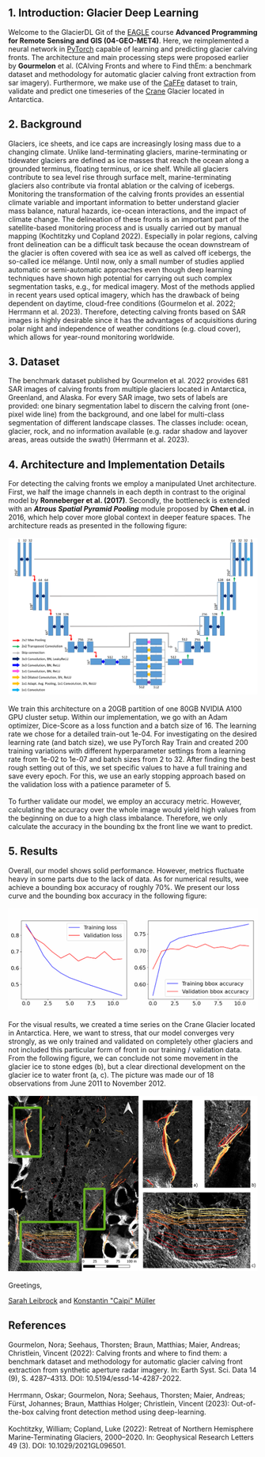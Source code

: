 ## 1. Introduction: Glacier Deep Learning

Welcome to the GlacierDL Git of the [EAGLE](https://eagle-science.org/) course **Advanced Programming for Remote Sensing
and GIS (04-GEO-MET4)**. Here, we reimplemented a neural network in [PyTorch](https://pytorch.org/) capable of learning
and predicting glacier calving fronts. The architecture and main processing steps were proposed earlier by **Gourmelon**
et al. (CAlving Fronts and where to Find thEm: a benchmark dataset and methodology for automatic glacier calving front
extraction from sar imagery). Furthermore, we make use of the
[CaFFe](https://download.pangaea.de/dataset/940950/files/data_raw.zip) dataset to train, validate and predict one
timeseries of the [Crane](https://en.wikipedia.org/wiki/Crane_Glacier) Glacier located in Antarctica.

## 2. Background

Glaciers, ice sheets, and ice caps are increasingly losing mass due to a changing climate. Unlike land-terminating
glaciers, marine-terminating or tidewater glaciers are defined as ice masses that reach the ocean along a grounded
terminus, floating terminus, or ice shelf. While all glaciers contribute to sea level rise through surface melt,
marine-terminating glaciers also contribute via frontal ablation or the calving of icebergs.  
Monitoring the transformation of the calving fronts provides an essential climate variable and important information to
better understand glacier mass balance, natural hazards, ice-ocean interactions, and the impact of climate change.
The delineation of these fronts is an important part of the satellite-based monitoring process and is usually carried
out by manual mapping (Kochtitzky und Copland 2022). Especially in polar regions, calving front delineation can be a
difficult task because the ocean downstream of the glacier is often covered with sea ice as well as calved off icebergs,
the so-called ice mélange. Until now, only a small number of studies applied automatic or semi-automatic approaches even
though deep learning techniques have shown high potential for carrying out such complex segmentation tasks, e.g., for
medical imagery. Most of the methods applied in recent years used optical imagery, which has the drawback of being
dependent on daytime, cloud-free conditions (Gourmelon et al. 2022; Herrmann et al. 2023). Therefore, detecting calving
fronts based on SAR images is highly desirable since it has the advantages of acquisitions during polar night and
independence of weather conditions (e.g. cloud cover), which allows for year-round monitoring worldwide.

## 3. Dataset

The benchmark dataset published by Gourmelon et al. 2022 provides 681 SAR images of calving fronts from multiple
glaciers located in Antarctica, Greenland, and Alaska. For every SAR image, two sets of labels are provided: one
binary segmentation label to discern the calving front (one-pixel wide line) from the background, and one label for
multi-class segmentation of different landscape classes. The classes include: ocean, glacier, rock, and no information
available (e.g. radar shadow and layover areas, areas outside the swath) (Herrmann et al. 2023).

## 4. Architecture and Implementation Details

For detecting the calving fronts we employ a manipulated Unet architecture. First, we half the image channels in each
depth in contrast to the original model by **Ronneberger et al. (2017)**. Secondly, the bottleneck is extended with an
***Atrous Spatial Pyramid Pooling*** module proposed by **Chen et al.** in 2016, which help cover more global context
in deeper feature spaces. The architecture reads as presented in the following figure: 
\
\
![Architecture of ASPP infused U-Net](qgis/architecture.png)
\
\
We train this architecture on a 20GB partition of one 80GB NVIDIA A100 GPU cluster setup. Within our implementation,
we go with an Adam optimizer, Dice-Score as a loss function and a batch size of 16. The learning rate we chose for a
detailed train-out 1e-04. For investigating on the desired learning rate (and batch size), we use PyTorch Ray Train and
created 200 training variations with different hyperparameter settings from a learning rate from 1e-02 to 1e-07 and
batch sizes from 2 to 32. After finding the best rough setting out of this, we set specific values to have a full
training and save every epoch. For this, we use an early stopping approach based on the validation loss with a patience
parameter of 5.
\
\
To further validate our model, we employ an accuracy metric. However, calculating the accuracy over the whole image
would yield high values from the beginning on due to a high class imbalance. Therefore, we only calculate the accuracy
in the bounding bx the front line we want to predict.

## 5. Results
Overall, our model shows solid performance. However, metrics fluctuate heavy in some parts due to the lack of data. As
for numerical results, wee achieve a bounding box accuracy of roughly 70%. We present our loss curve and the bounding 
box accuracy in the following figure:
\
\
![Metrics](qgis/metrics.png)
\
\
For the visual results, we created a time series on the Crane Glacier located in Antarctica. Here, we want to stress, 
that our model converges very strongly, as we only trained and validated on completely other glaciers and not included
this particular form of front in our training / validation data. From the following figure, we can conclude not some 
movement in the glacier ice to stone edges (b), but a clear directional development on the glacier ice to water front (a, c).
The picture was made our of 18 observations from June 2011 to November 2012.
\
\
![Visuals](qgis/map_result.png)
\
\
Greetings,

[Sarah Leibrock](https://github.com/leibrocs) and [Konstantin "Caipi" Müller](https://konstide.github.io/)


## References

Gourmelon, Nora; Seehaus, Thorsten; Braun, Matthias; Maier, Andreas; Christlein, Vincent (2022):
Calving fronts and where to find them: a benchmark dataset and methodology for automatic glacier calving front
extraction from synthetic aperture radar imagery. In: Earth Syst. Sci. Data 14 (9),
S. 4287–4313. DOI: 10.5194/essd-14-4287-2022.
\
\
Herrmann, Oskar; Gourmelon, Nora; Seehaus, Thorsten; Maier, Andreas; Fürst, Johannes; Braun, Matthias Holger;
Christlein, Vincent (2023): Out-of-the-box calving front detection method using deep-learning.
\
\
Kochtitzky, William; Copland, Luke (2022): Retreat of Northern Hemisphere Marine‐Terminating Glaciers, 2000–2020. In:
Geophysical Research Letters 49 (3). DOI: 10.1029/2021GL096501.
